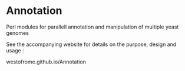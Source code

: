 Annotation
==========

Perl modules for parallell annotation and manipulation of multiple yeast genomes

See the accompanying website for details on the purpose, design and usage : 

westofrome.github.io/Annotation
